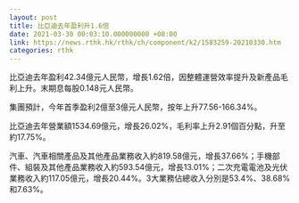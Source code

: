 ```yaml
---
layout: post
title: 比亞迪去年盈利升1.6倍
date: 2021-03-30 00:03:10.000000000 +08:00
link: https://news.rthk.hk/rthk/ch/component/k2/1583259-20210330.htm
categories: rthk
---
```


比亞迪去年盈利42.34億元人民幣，增長1.62倍，因整體運營效率提升及新產品毛利上升。末期息每股0.148元人民幣。

集團預計，今年首季盈利2億至3億元人民幣，按年上升77.56-166.34%。 

比亞迪去年營業額1534.69億元，增長26.02%，毛利率上升2.91個百分點，升至約17.75%。

汽車、汽車相關產品及其他產品業務收入約819.58億元，增長37.66%；手機部件、組裝及其他產品業務收入約593.54億元，增長13.01%；二次充電電池及光伏業務收入約117.05億元，增長20.44%。3大業務佔總收入分別是53.4%、38.68%和7.63%。
